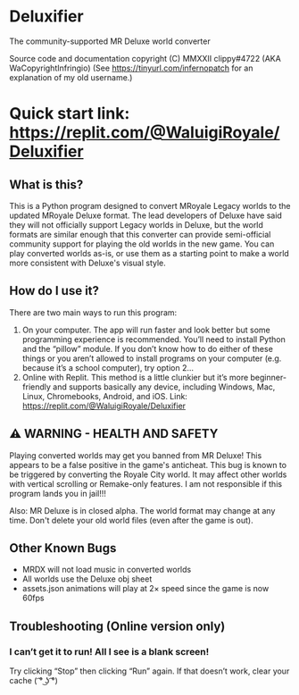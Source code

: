 # Deluxifier
The community-supported MR Deluxe world converter

Source code and documentation copyright (C) MMXXII clippy#4722 (AKA WaCopyrightInfringio)
(See https://tinyurl.com/infernopatch for an explanation of my old username.)

# Quick start link: https://replit.com/@WaluigiRoyale/Deluxifier

## What is this?

This is a Python program designed to convert MRoyale Legacy worlds to the updated MRoyale Deluxe format. The lead developers of Deluxe have said they will not officially support Legacy worlds in Deluxe, but the world formats are similar enough that this converter can provide semi-official community support for playing the old worlds in the new game. You can play converted worlds as-is, or use them as a starting point to make a world more consistent with Deluxe's visual style.

## How do I use it?

There are two main ways to run this program:

1. On your computer. The app will run faster and look better but some programming experience is recommended. You’ll need to install Python and the “pillow” module. If you don’t know how to do either of these things or you aren’t allowed to install programs on your computer (e.g. because it’s a school computer), try option 2...
2. Online with Replit. This method is a little clunkier but it’s more beginner-friendly and supports basically any device, including Windows, Mac, Linux, Chromebooks, Android, and iOS. Link: https://replit.com/@WaluigiRoyale/Deluxifier

## ⚠️ WARNING - HEALTH AND SAFETY
Playing converted worlds may get you banned from MR Deluxe! This appears to be a false positive in the game's anticheat. This bug is known to be triggered by converting the Royale City world. It may affect other worlds with vertical scrolling or Remake-only features. I am not responsible if this program lands you in jail!!!

Also: MR Deluxe is in closed alpha. The world format may change at any time. Don't delete your old world files (even after the game is out).

## Other Known Bugs
- MRDX will not load music in converted worlds
- All worlds use the Deluxe obj sheet
- assets.json animations will play at 2× speed since the game is now 60fps

## Troubleshooting (Online version only) 

### I can’t get it to run! All I see is a blank screen!

Try clicking “Stop” then clicking “Run” again. If that doesn’t work, clear your cache ( ͡° ͜ʖ ͡°)
